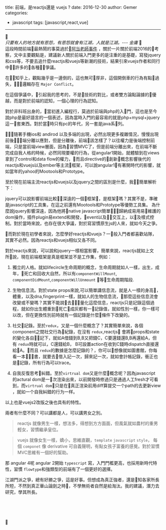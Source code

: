 title: 前端，是reactjs還是 vuejs ?
date: 2016-12-30
author: Gemer
categories:
- javascript
tags: [javascript,react,vue]

--------

 <br>
  *只要有人的地方就有恩怨，有恩怨就會有江湖，人就是江湖。--- 金庸*
  <br>
  這段時間前端最熱鬧的事莫過於[阿当老師事件](https://www.zhihu.com/question/53625757) ，關於一片關於前端2016的考察，文中主要觀點是，建議新人關於前端入門更多的是注重的是基礎，寫發jquery和css等，不要去追什麼reactjs和vuejs等新潮的技術，結果引來vuejs作者和同行中許多的各種爭議。

在知乎上，觀點幾乎是一邊倒的，這也無可厚非，這個開倒車的行為有點過失，邏輯存在 `Major Conflict`。

在這個爭議中，引起我的思考的，不是技術的對比，或者雙方論點論據的優越，而是對於前端的認知，一個心理的行為認知。

對於非科班出身的，當初進入編程行，莫過於前端與php的入門，這也是至今說php是最好語言的一個表述，因為當時入門的最容易的就是php+mysql+jquery這一套東西。對於當時只有pc的年代，另一套是java系列。

隨著手機ios和 andirod 以及多端的出現，必然出現更多複雜情況，慢慢出現前後端分離以應對，但是分離後，前端該怎樣了？以往權力是後端控制前端，只是當前端view層面，因為習慣MVC了，但是前端分離出來，在前端不斷完成自我人格的時候，必然同現要權的行為，從angular1開始，就體驗到在views拿到了control和data flow的權力，而且directive的創新概念影響後代的reactjs和vuejs以及ember等主流框架，可以說angular1有著開時代的影響，就如當年的yahoo的Mootools和Prototype。

至於現在前端主流reactjs和vuejs以及jquery之間的區別是什麼，我簡單解析下：

jquery可以說影響前端比較深遠的一個框架，是框架嗎？其實不是，準確是javascript的工具集，在這之前還有Mootools和Prototype等優勢工具集。 為什麼說jquery影響深遠，因為他將native javascript簡單歸納成易用易維護的dom操作，插件plugin易extend和開發，event以及交互上，以及樣式控制。對於當時來說，也存在很大爭議，對於寫習慣原生js的人來，就如今天之爭。

而對於現在初學者來說，怎麼學好reactjs和vuejs？一般入門者都喜歡站隊，其實不必然。因為reactjs和vuejs相似又各不同。

對於reactjs來說，可以說和jquery一樣相當影響，簡單來說，reactjs就如上文所說，現在前端框架是真是框架並不是工作集，例如：

1. 獨立的人格。就如lifecircle生命周期的概念，生命周期就如人一樣，出生，成年，死亡和回收大自然，所以有`componentWillMount`, `componentDidMount`,`componentWillUnmount` 等生命周期階段.

2. 生物信息流。對於state props來說,可以簡單講信息流，就是人一樣的身高，體重，以及dna,fingerprint一樣，就如人的生物信息流，那麼這些信息流會改變或不變嗎？其實不能說去量化這麼信息，reactjs只是記錄這個過程，就如你出生體重到死亡成灰都有一記錄值，就如性別一樣，你一樣可以改，但在更換性別前時就有一個記錄是什麼條件下改變的。

3. 社交記錄。至於`redux`，又是一個什麼概念了？其實簡單來說，各個component之間社交行為紀錄，在沒有 `redux`,reactjs 會將props和state的變化各自記下，就如A借錢到B,B又把錢C，C要還錢還B,B再還給A，但有 `redux`時就可以，C還錢給B， B可設置action在收到C錢時dispatch直接還給A。而且 `redux`的數據是怎麼記錄的？，你可以想像就如圖書館，你每看一本書，就要去借入記一次，歸來記一次，就如會計帳記錄，衝正也是記錄，所有行為可以trace。

4. 自我反復思考糾錯。至於`virtrual dom`又是什麼概念呢？因為javascript 的actural dom是一次渲染出來，以前開發時修過只是通過人工fresh才可看到，而`virtrual dom`只是在真正渲染前用diff算提交一个path的去更新view ，就如一个自我糾錯的行为一样。

以上也是vuejs2改版之後也具有的特性。

兩者有什麼不同？可以講都是人，可以講男女之別。

> reactjs 就像男生一樣，想法多，得想到方方面面，但風氣就如農村的重男輕女，習慣繼承皇位。

> vuejs 就像女生一樣，嬌小，思維直觀，`template` `javascript` `style`， 每個 `componet` 像 derivative 可自義聲明，有點女孩子富養的感覺。對於習慣MVC思維有一個好的幫助。

那 angular 4呢 angular 2開始 `typescript` 寫，入門門檻更高，也採用新時代特性，習慣 `flowtype`和強類型的前端有了一個更好的選擇。

江湖門派之爭，總有好勝之爭，這是好事。但想成為真正強者，還是知各家所長所短，不然到真正華山論劍之時，不學無術者自然是給淘汰。我的建議，潛力去研究，學其所長。

<br>
<br>
<br>







